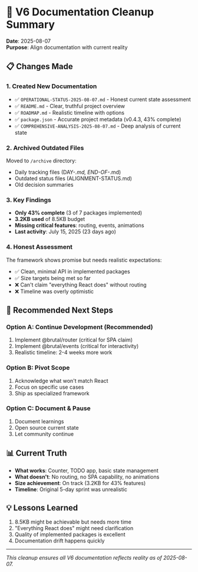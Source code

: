 # 🧹 V6 Documentation Cleanup Summary

**Date**: 2025-08-07  
**Purpose**: Align documentation with current reality

## 📋 Changes Made

### 1. Created New Documentation
- ✅ `OPERATIONAL-STATUS-2025-08-07.md` - Honest current state assessment
- ✅ `README.md` - Clear, truthful project overview  
- ✅ `ROADMAP.md` - Realistic timeline with options
- ✅ `package.json` - Accurate project metadata (v0.4.3, 43% complete)
- ✅ `COMPREHENSIVE-ANALYSIS-2025-08-07.md` - Deep analysis of current state

### 2. Archived Outdated Files
Moved to `/archive` directory:
- Daily tracking files (DAY-*.md, END-OF-*.md)
- Outdated status files (ALIGNMENT-STATUS.md)
- Old decision summaries

### 3. Key Findings
- **Only 43% complete** (3 of 7 packages implemented)
- **3.2KB used** of 8.5KB budget
- **Missing critical features**: routing, events, animations
- **Last activity**: July 15, 2025 (23 days ago)

### 4. Honest Assessment
The framework shows promise but needs realistic expectations:
- ✅ Clean, minimal API in implemented packages
- ✅ Size targets being met so far
- ❌ Can't claim "everything React does" without routing
- ❌ Timeline was overly optimistic

## 🎯 Recommended Next Steps

### Option A: Continue Development (Recommended)
1. Implement @brutal/router (critical for SPA claim)
2. Implement @brutal/events (critical for interactivity)
3. Realistic timeline: 2-4 weeks more work

### Option B: Pivot Scope
1. Acknowledge what won't match React
2. Focus on specific use cases
3. Ship as specialized framework

### Option C: Document & Pause
1. Document learnings
2. Open source current state
3. Let community continue

## 📊 Current Truth
- **What works**: Counter, TODO app, basic state management
- **What doesn't**: No routing, no SPA capability, no animations
- **Size achievement**: On track (3.2KB for 43% features)
- **Timeline**: Original 5-day sprint was unrealistic

## 💡 Lessons Learned
1. 8.5KB might be achievable but needs more time
2. "Everything React does" might need clarification
3. Quality of implemented packages is excellent
4. Documentation drift happens quickly

---

*This cleanup ensures all V6 documentation reflects reality as of 2025-08-07.*